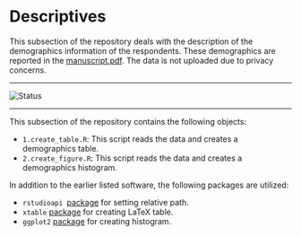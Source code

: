 # Descriptives
This subsection of the repository deals with the description of the demographics information of the respondents. These demographics are reported in the [manuscript.pdf](https://github.com/BartJanBoverhof/Masterthesis/tree/main/manuscript). The data is not uploaded due to privacy concerns. 

---

![Status](https://img.shields.io/static/v1?label=Code+Status&message=Complete&color=<COLOR>) 

---

This subsection of the repository contains the following objects: 
* `1.create_table.R`: This script reads the data and creates a demographics table.
* `2.create_figure.R`: This script reads the data and creates a demographics histogram.

In addition to the earlier listed software, the following packages are utilized:  
* `rstudioapi `[package](https://cran.rstudio.com/web/packages/rstudioapi/index.html) for setting relative path.
* `xtable` [package](http://xtable.r-forge.r-project.org/) for creating LaTeX table. 
* `ggplot2` [package](https://cran.r-project.org/web/packages/ggplot2/index.html) for creating histogram. 

